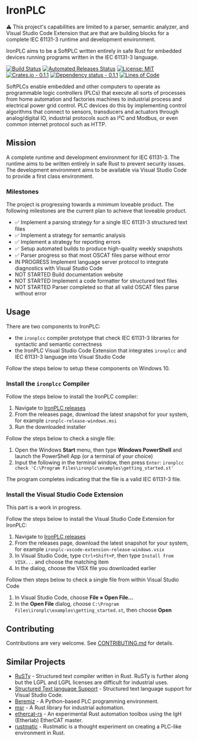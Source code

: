 # IronPLC

⚠ This project's capabilities are limited to a parser, semantic analyzer, and
Visual Studio Code Extension that are that are building blocks for a complete
IEC 61131-3 runtime and development environment.

IronPLC aims to be a SoftPLC written entirely in safe Rust for embedded
devices running programs written in the IEC 61131-3 language.

[![Build Status](https://github.com/garretfick/ironplc/workflows/Build%20and%20Test/badge.svg)](https://github.com/garretfick/ironplc/actions?query=workflow%3ABuild-and-Test)
[![Automated Releases Status](https://github.com/garretfick/ironplc/workflows/Publish%20IronPLC%20Releases/badge.svg)](https://github.com/garretfick/ironplc/actions?query=workflow%3APublish-IronPLC-Releases)
[![License: MIT](https://img.shields.io/badge/License-MIT-green.svg)](https://opensource.org/licenses/MIT)
[![Crates.io - 0.1.1](https://img.shields.io/crates/v/ironplc-plc2x)](https://crates.io/crates/ironplc-plc2x)
[![Dependency status - 0.1.1](https://deps.rs/crate/ironplc-plc2x/0.1.1/status.svg)](https://deps.rs/crate/ironplc-plc2x/0.1.1)
[![Lines of Code](https://tokei.rs/b1/github/garretfick/ironplc)](https://github.com/XAMPPRocky/tokei)

SoftPLCs enable embedded and other computers to operate as programmable logic
controllers (PLCs) that execute all sorts of processes from home automation
and factories machines to industrial process and electrical power grid control.
PLC devices do this by implementing control algorithms that connect to sensors,
transducers and actuators through analog/digital IO, industrial protocols such as
I²C and Modbus, or even common internet protocol such as HTTP.

## Mission

A complete runtime and development environment for IEC 61131-3. The runtime aims
to be written entirely in safe Rust to prevent security issues. The development
environment aims to be available via Visual Studio Code to provide
a first class environment.

### Milestones

The project is progressing towards a minimum loveable product. The following
milestones are the current plan to achieve that loveable product.

* ✅ Implement a parsing strategy for a single IEC 61131-3 structured text files
* ✅ Implement a strategy for semantic analysis
* ✅ Implement a strategy for reporting errors
* ✅ Setup automated builds to produce high-quality weekly snapshots
* ✅ Parser progress so that most OSCAT files parse without error
* IN PROGRESS Implement language server protocol to integrate diagnostics with Visual Studio Code
* NOT STARTED Build documentation website
* NOT STARTED Implement a code formatter for structured text files
* NOT STARTED Parser completed so that all valid OSCAT files parse without error

## Usage

There are two components to IronPLC:

* the `ironplcc` compiler prototype that check IEC 61131-3 libraries for
syntactic and semantic correctness
* the IronPLC Visual Studio Code Extension that integrates `ironplcc` and IEC 61131-3 language into Visual Studio Code

Follow the steps below to setup these components on Windows 10.

### Install the `ironplcc` Compiler

Follow the steps below to install the IronPLC compiler:

1. Navigate to [IronPLC releases](https://github.com/garretfick/ironplc/releases)
1. From the releases page, download the latest snapshot for your system, for
   example `ironplc-release-windows.msi`
1. Run the downloaded installer

Follow the steps below to check a single file:

1. Open the Windows **Start** menu, then type **Windows PowerShell** and launch
   the PowerShell App (or a terminal of your choice)
1. Input the following in the terminal window, then press `Enter`:
   ```ironplcc check 'C:\Program Files\ironplc\examples\getting_started.st'```

The program completes indicating that the file is a valid IEC 61131-3 file.

### Install the Visual Studio Code Extension

This part is a work in progress.

Follow the steps below to install the Visual Studio Code Extension for IronPLC:

1. Navigate to [IronPLC releases](https://github.com/garretfick/ironplc/releases)
1. From the releases page, download the latest snapshot for your system, for
   example `ironplc-vscode-extension-release-windows.vsix`
1. In Visual Studio Code, type `Ctrl+Shift+P`, then type `Install from VISX...` and choose the matching item
1. In the dialog, choose the VISX file you downloaded earlier

Follow then steps below to check a single file from within Visual Studio Code

1. In Visual Studio Code, choose **File » Open File...**
1. In the **Open File** dialog, choose `C:\Program Files\ironplc\examples\getting_started.st`, then choose **Open**

## Contributing

Contributions are very welcome. See [CONTRIBUTING.md](contributing.md) for details.

## Similar Projects

* [RuSTy](https://github.com/PLC-lang/rusty) - Structured text compiler written in Rust. RuSTy is further along but the LGPL and LGPL licenses are difficult for industrial uses.
* [Structured Text language Support](https://github.com/Serhioromano/vscode-st) - Structured text language support for Visual Studio Code.
* [Beremiz](https://beremiz.org/) - A Python-based PLC programming environment.
* [msr](https://github.com/slowtec/msr) - A Rust library for industrial automation.
* [ethercat-rs](https://github.com/birkenfeld/ethercat-rs) - An experimental Rust automation toolbox using the IgH (Etherlab) EtherCAT master.
* [rustmatic](https://github.com/NOP0/rustmatic) - Rustmatic is a thought experiment on creating a PLC-like environment in Rust.
